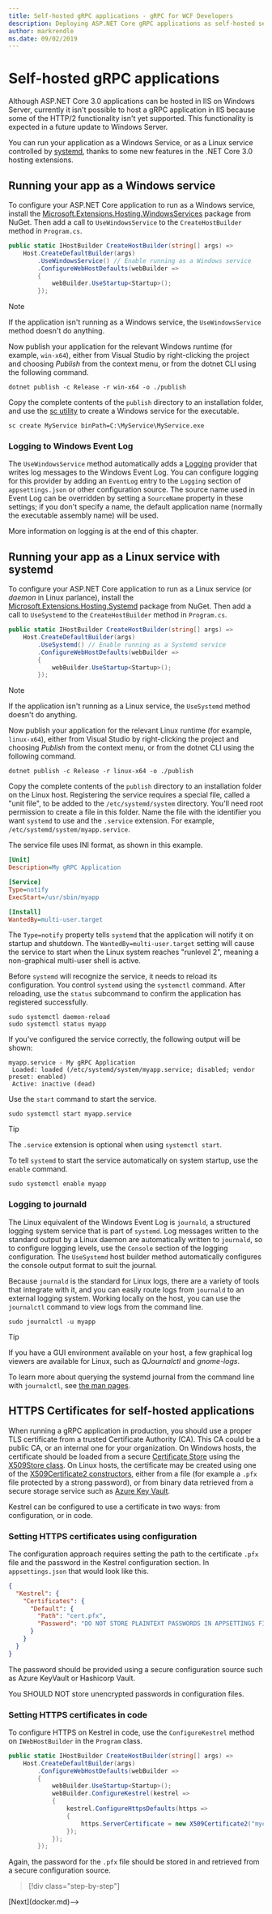 ```yaml
---
title: Self-hosted gRPC applications - gRPC for WCF Developers
description: Deploying ASP.NET Core gRPC applications as self-hosted services.
author: markrendle
ms.date: 09/02/2019
---
```


# Self-hosted gRPC applications

Although ASP.NET Core 3.0 applications can be hosted in IIS on Windows Server, currently it isn't possible to host a gRPC application in IIS because some of the HTTP/2 functionality isn't yet supported. This functionality is expected in a future update to Windows Server.

You can run your application as a Windows Service, or as a Linux service controlled by [systemd](https://en.wikipedia.org/wiki/Systemd), thanks to some new features in the .NET Core 3.0 hosting extensions.

## Running your app as a Windows service

To configure your ASP.NET Core application to run as a Windows service, install the [Microsoft.Extensions.Hosting.WindowsServices](https://www.nuget.org/packages/Microsoft.Extensions.Hosting.WindowsServices) package from NuGet. Then add a call to `UseWindowsService` to the `CreateHostBuilder` method in `Program.cs`.

```csharp
public static IHostBuilder CreateHostBuilder(string[] args) =>
    Host.CreateDefaultBuilder(args)
        .UseWindowsService() // Enable running as a Windows service
        .ConfigureWebHostDefaults(webBuilder =>
        {
            webBuilder.UseStartup<Startup>();
        });
```

> [!NOTE]
> If the application isn't running as a Windows service, the `UseWindowsService` method doesn't do anything.

Now publish your application for the relevant Windows runtime (for example, `win-x64`), either from Visual Studio by right-clicking the project and choosing *Publish* from the context menu, or from the dotnet CLI using the following command.

```console
dotnet publish -c Release -r win-x64 -o ./publish
```

Copy the complete contents of the `publish` directory to an installation folder, and use the [sc utility](https://docs.microsoft.com/windows/desktop/services/controlling-a-service-using-sc) to create a Windows service for the executable.

```console
sc create MyService binPath=C:\MyService\MyService.exe
```

### Logging to Windows Event Log

The `UseWindowsService` method automatically adds a [Logging](https://docs.microsoft.com/aspnet/core/fundamentals/logging/?view=aspnetcore-3.0) provider that writes log messages to the Windows Event Log. You can configure logging for this provider by adding an `EventLog` entry to the `Logging` section of `appsettings.json` or other configuration source. The source name used in Event Log can be overridden by setting a `SourceName` property in these settings; if you don't specify a name, the default application name (normally the executable assembly name) will be used.

More information on logging is at the end of this chapter.

## Running your app as a Linux service with systemd

To configure your ASP.NET Core application to run as a Linux service (or *daemon* in Linux parlance), install the [Microsoft.Extensions.Hosting.Systemd](https://www.nuget.org/packages/Microsoft.Extensions.Hosting.Systemd) package from NuGet. Then add a call to `UseSystemd` to the `CreateHostBuilder` method in `Program.cs`.

```csharp
public static IHostBuilder CreateHostBuilder(string[] args) =>
    Host.CreateDefaultBuilder(args)
        .UseSystemd() // Enable running as a Systemd service
        .ConfigureWebHostDefaults(webBuilder =>
        {
            webBuilder.UseStartup<Startup>();
        });
```

> [!NOTE]
> If the application isn't running as a Linux service, the `UseSystemd` method doesn't do anything.

Now publish your application for the relevant Linux runtime (for example, `linux-x64`), either from Visual Studio by right-clicking the project and choosing *Publish* from the context menu, or from the dotnet CLI using the following command.

```console
dotnet publish -c Release -r linux-x64 -o ./publish
```

Copy the complete contents of the `publish` directory to an installation folder on the Linux host. Registering the service requires a special file, called a "unit file", to be added to the `/etc/systemd/system` directory. You'll need root permission to create a file in this folder. Name the file with the identifier you want `systemd` to use and the `.service` extension. For example, `/etc/systemd/system/myapp.service`.

The service file uses INI format, as shown in this example.

```ini
[Unit]
Description=My gRPC Application

[Service]
Type=notify
ExecStart=/usr/sbin/myapp

[Install]
WantedBy=multi-user.target
```

The `Type=notify` property tells `systemd` that the application will notify it on startup and shutdown. The `WantedBy=multi-user.target` setting will cause the service to start when the Linux system reaches "runlevel 2", meaning a non-graphical multi-user shell is active.

Before `systemd` will recognize the service, it needs to reload its configuration. You control `systemd` using the `systemctl` command. After reloading, use the `status` subcommand to confirm the application has registered successfully.

```console
sudo systemctl daemon-reload
sudo systemctl status myapp
```

If you've configured the service correctly, the following output will be shown:

```text
myapp.service - My gRPC Application
 Loaded: loaded (/etc/systemd/system/myapp.service; disabled; vendor preset: enabled)
 Active: inactive (dead)
```

Use the `start` command to start the service.

```console
sudo systemctl start myapp.service
```

> [!TIP]
> The `.service` extension is optional when using `systemctl start`.

To tell `systemd` to start the service automatically on system startup, use the `enable` command.

```console
sudo systemctl enable myapp
```

### Logging to journald

The Linux equivalent of the Windows Event Log is `journald`, a structured logging system service that is part of `systemd`. Log messages written to the standard output by a Linux daemon are automatically written to `journald`, so to configure logging levels, use the `Console` section of the logging configuration. The `UseSystemd` host builder method automatically configures the console output format to suit the journal.

Because `journald` is the standard for Linux logs, there are a variety of tools that integrate with it, and you can easily route logs from `journald` to an external logging system. Working locally on the host, you can use the `journalctl` command to view logs from the command line.

```console
sudo journalctl -u myapp
```

> [!TIP]
> If you have a GUI environment available on your host, a few graphical log viewers are available for Linux, such as *QJournalctl* and *gnome-logs*.

To learn more about querying the systemd journal from the command line with `journalctl`, see [the man pages](https://manpages.debian.org/buster/systemd/journalctl.1).

## HTTPS Certificates for self-hosted applications

When running a gRPC application in production, you should use a proper TLS certificate from a trusted Certificate Authority (CA). This CA could be a public CA, or an internal one for your organization. On Windows hosts, the certificate should be loaded from a secure [Certificate Store](https://docs.microsoft.com/windows/win32/seccrypto/managing-certificates-with-certificate-stores) using the [X509Store class](https://docs.microsoft.com/dotnet/api/system.security.cryptography.x509certificates.x509store?view=netcore-3.0). On Linux hosts, the certificate may be created using one of the [X509Certificate2 constructors](https://docs.microsoft.com/dotnet/api/system.security.cryptography.x509certificates.x509certificate.-ctor?view=netcore-3.0), either from a file (for example a `.pfx` file protected by a strong password), or from binary data retrieved from a secure storage service such as [Azure Key Vault](https://azure.microsoft.com/services/key-vault/).

Kestrel can be configured to use a certificate in two ways: from configuration, or in code.

### Setting HTTPS certificates using configuration

The configuration approach requires setting the path to the certificate `.pfx` file and the password in the Kestrel configuration section. In `appsettings.json` that would look like this.

```json
{
  "Kestrel": {
    "Certificates": {
      "Default": {
        "Path": "cert.pfx",
        "Password": "DO NOT STORE PLAINTEXT PASSWORDS IN APPSETTINGS FILES"
      }
    }
  }
}
```

The password should be provided using a secure configuration source such as Azure KeyVault or Hashicorp Vault.

You SHOULD NOT store unencrypted passwords in configuration files.

### Setting HTTPS certificates in code

To configure HTTPS on Kestrel in code, use the `ConfigureKestrel` method on `IWebHostBuilder` in the `Program` class.

```csharp
public static IHostBuilder CreateHostBuilder(string[] args) =>
    Host.CreateDefaultBuilder(args)
        .ConfigureWebHostDefaults(webBuilder =>
        {
            webBuilder.UseStartup<Startup>();
            webBuilder.ConfigureKestrel(kestrel =>
            {
                kestrel.ConfigureHttpsDefaults(https =>
                {
                    https.ServerCertificate = new X509Certificate2("mycert.pfx", "password");
                });
            });
        });
```

Again, the password for the `.pfx` file should be stored in and retrieved from a secure configuration source.

>[!div class="step-by-step"]
<!-->[Next](docker.md)-->
